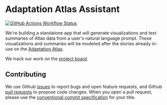 # Adaptation Atlas Assistant

[![GitHub Actions Workflow Status](https://img.shields.io/github/actions/workflow/status/AdaptationAtlas/adaptation-atlas-assistant/ci.yaml?style=for-the-badge)](https://github.com/AdaptationAtlas/adaptation-atlas-assistant/actions/workflows/ci.yaml)

We're building a standalone app that will generate visualizations and text summaries of Atlas data from a user's natural language prompt.
These visualizations and summaries will be modeled after the stories already in-use on the [Adaptation Atlas](https://adaptationatlas.cgiar.org/).

We track our work on the [project board](https://github.com/orgs/AdaptationAtlas/projects/6).

## Contributing

We use Github [issues](https://github.com/AdaptationAtlas/adaptation-atlas-assistant/issues) to report bugs and open feature requests, and Github [pull requests](https://github.com/AdaptationAtlas/adaptation-atlas-assistant/pulls) to propose code changes.
When you open a pull request, please use the [conventional commit specification](https://www.conventionalcommits.org/en/v1.0.0/) for your title.
